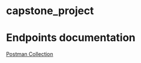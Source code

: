# capstone_project

# Endpoints documentation
[Postman Collection](https://www.getpostman.com/collections/96c52a0f79529b9c4e89)
